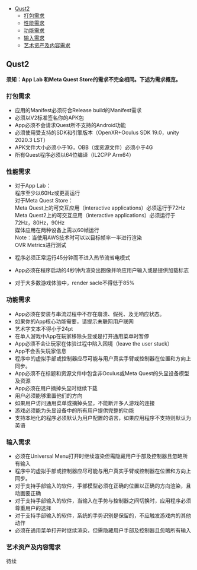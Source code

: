 - [Qust2](#qust2)
  - [打包需求](#打包需求)
  - [性能需求](#性能需求)
  - [功能需求](#功能需求)
  - [输入需求](#输入需求)
  - [艺术资产及内容需求](#艺术资产及内容需求)




## Qust2
**须知：App Lab 和Meta Quest Store的需求不完全相同。下述为需求概览。**


### 打包需求   
- 应用的Manifest必须符合Release build的Manifest需求   
- 必须以V2标准签名你的APK包   
- App必须不会请求Quest所不支持的Android功能   
- 必须使用受支持的SDK和引擎版本（OpenXR+Oculus SDK 19.0，unity 2020.3 LST）   
- APK文件大小必须小于1G，OBB（或资源文件）必须小于4G   
- 所有Quest程序必须以64位编译（IL2CPP Arm64）   


### 性能需求   
- 对于App Lab：   
程序至少以60Hz或更高运行   
对于Meta Quest Store：   
Meta Quest上的可交互应用（interactive applications）必须运行于72Hz   
Meta Quest2上的可交互应用（interactive applications）必须运行于72Hz，80Hz，90Hz   
媒体应用在两种设备上需以60帧运行   
Note：当使用AWS技术时可以以目标帧率一半进行渲染   
OVR Metrics进行测试   

- 程序必须正常运行45分钟而不进入热节流省电模式   
- App必须在程序启动的4秒钟内渲染出图像并响应用户输入或是提供加载标志   
- 对于大多数游戏体验中，render sacle不得低于85%   
   

### 功能需求   
- App必须在安装与串流过程中不存在崩溃、假死、及无响应状态。   
- 如果你的App核心功能需要，请提示未联网用户联网   
- 艺术字文本不得小于24pt   
- 在单人游戏中App在玩家移除头显或是打开通用菜单时暂停   
- App必须不会让玩家在体验过程中陷入困境（leave the user stuck）   
- App不会丢失玩家信息   
- 程序中的虚拟手部或控制器应尽可能与用户真实手臂或控制器在位置和方向上同步。   
- App必须不在标题和资源文件中包含非Oculus或Meta Quest的头显设备模型及资源   
- App必须在用户摘掉头显时继续下载   
- 用户必须能够重置他们的方向   
- 如果用户访问通用菜单或摘掉头显，不能断开多人游戏的连接   
- 游戏必须能为头显设备中的所有用户提供完整的功能   
- 支持本地化的程序必须默认为用户配置的语言，如果应用程序不支持则默认为英语   


### 输入需求   
- 必须在Universal Menu打开时继续渲染但需隐藏用户手部及控制器且忽略所有输入   
- 程序中的虚拟手部或控制器应尽可能与用户真实手臂或控制器在位置和方向上同步。   
- 对于支持手部输入的软件，手部模型必须在正确的位置以正确的方向渲染，且动画要正确   
- 对于支持手部输入的软件，当输入在手势与控制器之间切换时，应用程序必须尊重用户的选择   
- 对于支持手部输入的软件，系统的手势识别是保留的，不应触发游戏内的其他动作   
- 必须在通用菜单打开时继续渲染，但需隐藏用户手部及控制器且忽略所有输入   


### 艺术资产及内容需求
待续